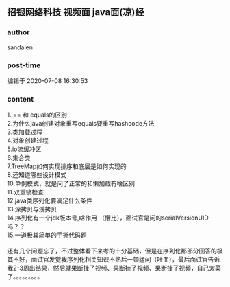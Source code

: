 ## 招银网络科技 视频面 java面(凉)经
### author 
sandalen
### post-time 

编辑于  2020-07-08 16:30:53
### content 
<div class="post-topic-des nc-post-content">
 <div>
  1. == 和 equals的区别
 </div>
 <div>
  2.为什么java创建对象重写equals要重写hashcode方法
 </div>
 <div>
  3.类加载过程
 </div>
 <div>
  4.对象创建过程
 </div>
 <div>
  5.io流缓冲区
 </div>
 <div>
  6.集合类
 </div>
 <div>
  7.TreeMap如何实现排序和底层是如何实现的
 </div>
 <div>
  8.还知道哪些设计模式
 </div>
 <div>
  10.单例模式，就是问了正常的和懒加载有啥区别
 </div>
 <div>
  11.双重锁检查
 </div>
 <div>
  12.java类序列化要满足什么条件
 </div>
 <div>
  13.深拷贝与浅拷贝
 </div>
 <div>
  14.序列化有一个jdk版本号,啥作用 （懵比），面试官是问的serialVersionUID吗？？
 </div>
 <div>
  15.一道极其简单的手撕代码题
 </div>
 <div>
  <br/>
 </div>
 <div>
  还有几个问题忘了，不过整体看下来考的十分基础，但是在序列化那部分回答的极其不好，面试官发觉我序列化相关知识不熟后一顿猛问（吐血），最后面试官告诉我2-3周出结果，然后就果断挂了视频、果断挂了视频、果断挂了视频，自己太菜了。。。。。。。。。
 </div>
</div>
